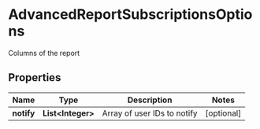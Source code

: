

# AdvancedReportSubscriptionsOptions

Columns of the report

## Properties

| Name | Type | Description | Notes |
|------------ | ------------- | ------------- | -------------|
|**notify** | **List&lt;Integer&gt;** | Array of user IDs to notify |  [optional] |



